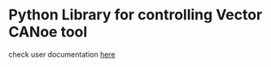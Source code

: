 # Python Library for controlling Vector CANoe tool

check user documentation [here](https://chaitu-ycr.github.io/py_canoe/)
